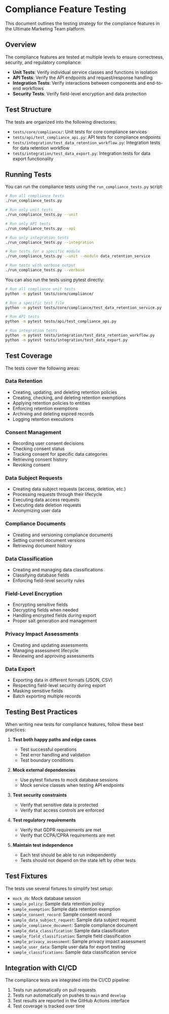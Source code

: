 # Compliance Feature Testing

This document outlines the testing strategy for the compliance features in the Ultimate Marketing Team platform.

## Overview

The compliance features are tested at multiple levels to ensure correctness, security, and regulatory compliance:

- **Unit Tests**: Verify individual service classes and functions in isolation
- **API Tests**: Verify the API endpoints and request/response handling
- **Integration Tests**: Verify interactions between components and end-to-end workflows
- **Security Tests**: Verify field-level encryption and data protection

## Test Structure

The tests are organized into the following directories:

- `tests/core/compliance/`: Unit tests for core compliance services
- `tests/api/test_compliance_api.py`: API tests for compliance endpoints
- `tests/integration/test_data_retention_workflow.py`: Integration tests for data retention workflow
- `tests/integration/test_data_export.py`: Integration tests for data export functionality

## Running Tests

You can run the compliance tests using the `run_compliance_tests.py` script:

```bash
# Run all compliance tests
./run_compliance_tests.py

# Run only unit tests
./run_compliance_tests.py --unit

# Run only API tests
./run_compliance_tests.py --api

# Run only integration tests
./run_compliance_tests.py --integration

# Run tests for a specific module
./run_compliance_tests.py --unit --module data_retention_service

# Run tests with verbose output
./run_compliance_tests.py --verbose
```

You can also run the tests using pytest directly:

```bash
# Run all compliance unit tests
python -m pytest tests/core/compliance/

# Run a specific test file
python -m pytest tests/core/compliance/test_data_retention_service.py

# Run API tests
python -m pytest tests/api/test_compliance_api.py

# Run integration tests
python -m pytest tests/integration/test_data_retention_workflow.py
python -m pytest tests/integration/test_data_export.py
```

## Test Coverage

The tests cover the following areas:

### Data Retention

- Creating, updating, and deleting retention policies
- Creating, checking, and deleting retention exemptions
- Applying retention policies to entities
- Enforcing retention exemptions
- Archiving and deleting expired records
- Logging retention executions

### Consent Management

- Recording user consent decisions
- Checking consent status
- Tracking consent for specific data categories
- Retrieving consent history
- Revoking consent

### Data Subject Requests

- Creating data subject requests (access, deletion, etc.)
- Processing requests through their lifecycle
- Executing data access requests
- Executing data deletion requests
- Anonymizing user data

### Compliance Documents

- Creating and versioning compliance documents
- Setting current document versions
- Retrieving document history

### Data Classification

- Creating and managing data classifications
- Classifying database fields
- Enforcing field-level security rules

### Field-Level Encryption

- Encrypting sensitive fields
- Decrypting fields when needed
- Handling encrypted fields during export
- Proper salt generation and management

### Privacy Impact Assessments

- Creating and updating assessments
- Managing assessment lifecycle
- Reviewing and approving assessments

### Data Export

- Exporting data in different formats (JSON, CSV)
- Respecting field-level security during export
- Masking sensitive fields
- Batch exporting multiple records

## Testing Best Practices

When writing new tests for compliance features, follow these best practices:

1. **Test both happy paths and edge cases**
   - Test successful operations
   - Test error handling and validation
   - Test boundary conditions

2. **Mock external dependencies**
   - Use pytest fixtures to mock database sessions
   - Mock service classes when testing API endpoints

3. **Test security constraints**
   - Verify that sensitive data is protected
   - Verify that access controls are enforced

4. **Test regulatory requirements**
   - Verify that GDPR requirements are met
   - Verify that CCPA/CPRA requirements are met

5. **Maintain test independence**
   - Each test should be able to run independently
   - Tests should not depend on the state left by other tests

## Test Fixtures

The tests use several fixtures to simplify test setup:

- `mock_db`: Mock database session
- `sample_policy`: Sample data retention policy
- `sample_exemption`: Sample data retention exemption
- `sample_consent_record`: Sample consent record
- `sample_data_subject_request`: Sample data subject request
- `sample_compliance_document`: Sample compliance document
- `sample_data_classification`: Sample data classification
- `sample_field_classification`: Sample field classification
- `sample_privacy_assessment`: Sample privacy impact assessment
- `sample_user_data`: Sample user data for export testing
- `sample_classifications`: Sample data classification service

## Integration with CI/CD

The compliance tests are integrated into the CI/CD pipeline:

1. Tests run automatically on pull requests
2. Tests run automatically on pushes to `main` and `develop`
3. Test results are reported in the GitHub Actions interface
4. Test coverage is tracked over time